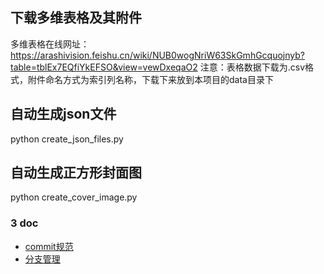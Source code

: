 ## 下载多维表格及其附件
多维表格在线网址：https://arashivision.feishu.cn/wiki/NUB0wogNriW63SkGmhGcquojnyb?table=tblEx7EQfiYkEFSO&view=vewDxeqaO2
注意：表格数据下载为.csv格式，附件命名方式为索引列名称，下载下来放到本项目的data目录下

## 自动生成json文件
python create_json_files.py

## 自动生成正方形封面图
python create_cover_image.py

### 3 doc
- [commit规范](doc/git_commit_message.md)
- [分支管理](doc/branch_management_specification.md)







